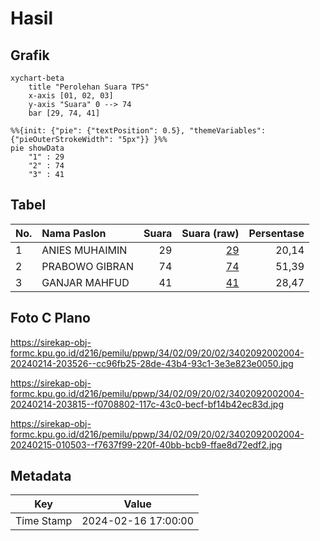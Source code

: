 # Hasil

## Grafik

```mermaid
xychart-beta
    title "Perolehan Suara TPS"
    x-axis [01, 02, 03]
    y-axis "Suara" 0 --> 74
    bar [29, 74, 41]
```

```mermaid
%%{init: {"pie": {"textPosition": 0.5}, "themeVariables": {"pieOuterStrokeWidth": "5px"}} }%%
pie showData
    "1" : 29
    "2" : 74
    "3" : 41
```

## Tabel

| No. | Nama Paslon    | Suara | Suara (raw) | Persentase |
|:--- |:-------------- | -----:| -----------:| ----------:|
| 1   | ANIES MUHAIMIN | 29    | [29][p-1]   | 20,14      |
| 2   | PRABOWO GIBRAN | 74    | [74][p-2]   | 51,39      |
| 3   | GANJAR MAHFUD  | 41    | [41][p-3]   | 28,47      |


[p-1]: https://github.com/gigit-pemilu/pemilu-2024-34-di-yogyakarta/blob/main/pilpres/hitung-suara/sub/34-di-yogyakarta/sub/02-bantul/sub/09-jetis/sub/2002-canden/sub/004-tps/sub/paslon-1.txt
[p-2]: https://github.com/gigit-pemilu/pemilu-2024-34-di-yogyakarta/blob/main/pilpres/hitung-suara/sub/34-di-yogyakarta/sub/02-bantul/sub/09-jetis/sub/2002-canden/sub/004-tps/sub/paslon-2.txt
[p-3]: https://github.com/gigit-pemilu/pemilu-2024-34-di-yogyakarta/blob/main/pilpres/hitung-suara/sub/34-di-yogyakarta/sub/02-bantul/sub/09-jetis/sub/2002-canden/sub/004-tps/sub/paslon-3.txt

## Foto C Plano

https://sirekap-obj-formc.kpu.go.id/d216/pemilu/ppwp/34/02/09/20/02/3402092002004-20240214-203526--cc96fb25-28de-43b4-93c1-3e3e823e0050.jpg

https://sirekap-obj-formc.kpu.go.id/d216/pemilu/ppwp/34/02/09/20/02/3402092002004-20240214-203815--f0708802-117c-43c0-becf-bf14b42ec83d.jpg

https://sirekap-obj-formc.kpu.go.id/d216/pemilu/ppwp/34/02/09/20/02/3402092002004-20240215-010503--f7637f99-220f-40bb-bcb9-ffae8d72edf2.jpg


## Metadata

| Key        | Value               |
| ---------- | ------------------- |
| Time Stamp | 2024-02-16 17:00:00 |



